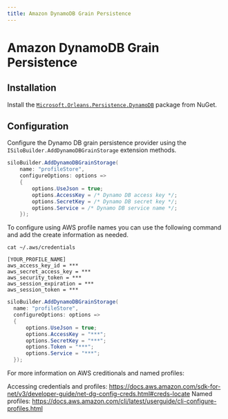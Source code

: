 ```yaml
---
title: Amazon DynamoDB Grain Persistence
---
```


# Amazon DynamoDB Grain Persistence

## Installation

Install the [`Microsoft.Orleans.Persistence.DynamoDB`](https://www.nuget.org/packages/Microsoft.Orleans.Persistence.DynamoDB) package from NuGet.

## Configuration

Configure the Dynamo DB grain persistence provider using the `ISiloBuilder.AddDynamoDBGrainStorage` extension methods.

``` csharp
siloBuilder.AddDynamoDBGrainStorage(
    name: "profileStore",
    configureOptions: options =>
    {
        options.UseJson = true;
        options.AccessKey = /* Dynamo DB access key */;
        options.SecretKey = /* Dynamo DB secret key */;
        options.Service = /* Dynamo DB service name */;
    });
```
To configure using AWS profile names you can use the following command and add the create information as needed.

`cat ~/.aws/credentials`
```
[YOUR_PROFILE_NAME]
aws_access_key_id = ***
aws_secret_access_key = ***
aws_security_token = ***
aws_session_expiration = ***
aws_session_token = ***
```

``` csharp
siloBuilder.AddDynamoDBGrainStorage(
  name: "profileStore",
  configureOptions: options =>
  {
      options.UseJson = true;
      options.AccessKey = "***";
      options.SecretKey = "***";
      options.Token = "***";
      options.Service = "***";
  });
```
For more information on AWS creditionals and named profiles:

Accessing credentials and profiles:
https://docs.aws.amazon.com/sdk-for-net/v3/developer-guide/net-dg-config-creds.html#creds-locate
Named profiles: 
https://docs.aws.amazon.com/cli/latest/userguide/cli-configure-profiles.html
